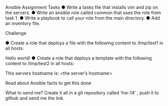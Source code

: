 Ansible Assignment
Tasks
● Write a tasks file that installs vim and zip on the servers.
● Write an ansible role called common that uses the role from task 1.
● Write a playbook to call your role from the main directory.
● Add an inventory file.

Challenge

● Create a role that deploys a file with the following content to /tmp/test1 in all
hosts:

Hello world!
● Create a role that deploys a template with the following content to /tmp/test2 in all
hosts:

This servers hostname is: <the server’s hostname>

Read about Ansible facts to get this done

What to send me?
Create it all in a git repository called ‘hw-14’ , push it to github and send me the link.
